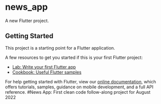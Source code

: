 # news_app

A new Flutter project.

## Getting Started

This project is a starting point for a Flutter application.

A few resources to get you started if this is your first Flutter project:

- [Lab: Write your first Flutter app](https://flutter.dev/docs/get-started/codelab)
- [Cookbook: Useful Flutter samples](https://flutter.dev/docs/cookbook)

For help getting started with Flutter, view our
[online documentation](https://flutter.dev/docs), which offers tutorials,
samples, guidance on mobile development, and a full API reference.
# N e w s   A p p :   F i r s t   c l e a n   c o d e   f o l l o w - a l o n g   p r o j e c t   f o r   A u g u s t   2 0 2 2  
 
